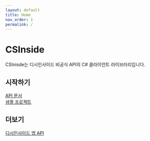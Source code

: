 ```yaml
---
layout: default
title: Home
nav_order: 1
permalink: /
---
```

# CSInside  
CSInisde는 디시인사이드 비공식 API의 C# 클라이언트 라이브러리입니다.
  
## 시작하기
[API 문서](api)  
[샘플 프로젝트](sample)  
  
## 더보기
[디시인사이드 앱 API](dcapi)  